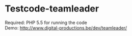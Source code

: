 # Testcode-teamleader

Required: PHP 5.5 for running the code<br>
Demo: http://www.digital-productions.be/dev/teamleader/

